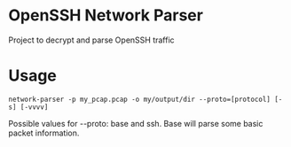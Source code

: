 # OpenSSH Network Parser
Project to decrypt and parse OpenSSH traffic

# Usage
```
network-parser -p my_pcap.pcap -o my/output/dir --proto=[protocol] [-s] [-vvvv]
```

Possible values for --proto: base and ssh. Base will parse some basic packet information.
